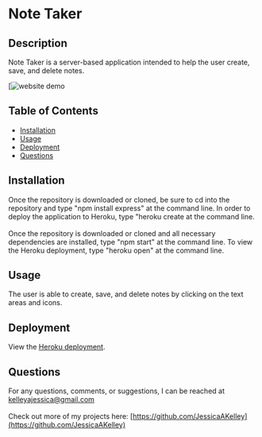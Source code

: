 # Note Taker

## Description
Note Taker is a server-based application intended to help the user create, save, and delete notes.

[![website demo](https://media.giphy.com/media/Eh6oslb056LzDwF22c/giphy.gif)

## Table of Contents
* [Installation](#installation)
* [Usage](#usage)
* [Deployment](#deployment)
* [Questions](#questions)

## Installation
Once the repository is downloaded or cloned, be sure to cd into the repository and type "npm install express" at the command line. In order to deploy the application to Heroku, type "heroku create <appname> at the command line.
<br>
<br>
Once the repository is downloaded or cloned and all necessary dependencies are installed, type "npm start" at the command line. To view the Heroku deployment, type "heroku open" at the command line.

## Usage
The user is able to create, save, and delete notes by clicking on the text areas and icons.

## Deployment
View the [Heroku deployment](https://infinite-journey-03121.herokuapp.com/).

## Questions
For any questions, comments, or suggestions, I can be reached at kelleyajessica@gmail.com
<br>
<br>
Check out more of my projects here: [https://github.com/JessicaAKelley](https://github.com/JessicaAKelley)